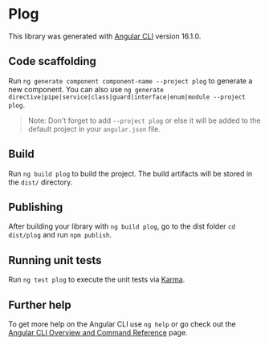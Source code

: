 # Plog

This library was generated with [Angular CLI](https://github.com/angular/angular-cli) version 16.1.0.

## Code scaffolding

Run `ng generate component component-name --project plog` to generate a new component. You can also use `ng generate directive|pipe|service|class|guard|interface|enum|module --project plog`.
> Note: Don't forget to add `--project plog` or else it will be added to the default project in your `angular.json` file. 

## Build

Run `ng build plog` to build the project. The build artifacts will be stored in the `dist/` directory.

## Publishing

After building your library with `ng build plog`, go to the dist folder `cd dist/plog` and run `npm publish`.

## Running unit tests

Run `ng test plog` to execute the unit tests via [Karma](https://karma-runner.github.io).

## Further help

To get more help on the Angular CLI use `ng help` or go check out the [Angular CLI Overview and Command Reference](https://angular.io/cli) page.

